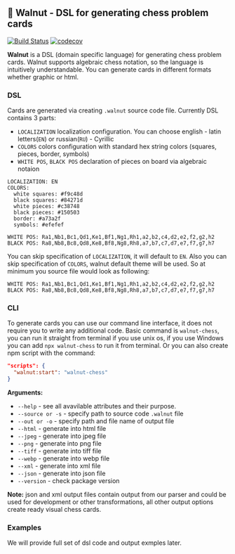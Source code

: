 ## 🌰 Walnut - DSL for generating chess problem cards

[![Build Status](https://travis-ci.com/Walnut-Sys/walnut.svg?branch=main)](https://travis-ci.com/Walnut-Sys/walnut)
[![codecov](https://codecov.io/gh/Walnut-Sys/walnut/branch/main/graph/badge.svg?token=YueOCxQelG)](https://codecov.io/gh/Walnut-Sys/walnut)

**Walnut** is a DSL (domain specific language) for generating chess problem cards. Walnut supports algebraic chess notation, so the language is intuitively understandable. You can generate cards in different formats whether graphic or html.

### DSL

Cards are generated via creating `.walnut` source code file. Currently DSL contains 3 parts:

- `LOCALIZATION` localization configuration. You can choose english - latin letters(`EN`) or russian(`RU`) - Cyrillic
- `COLORS` colors configuration with standard hex string colors (squares, pieces, border, symbols)
- `WHITE POS`, `BLACK POS` declaration of pieces on board via algebraic notaion

```
LOCALIZATION: EN
COLORS:
  white squares: #f9c48d
  black squares: #84271d
  white pieces: #c38748
  black pieces: #150503
  border: #a73a2f
  symbols: #efefef

WHITE POS: Ra1,Nb1,Bc1,Qd1,Ke1,Bf1,Ng1,Rh1,a2,b2,c4,d2,e2,f2,g2,h2
BLACK POS: Ra8,Nb8,Bc8,Qd8,Ke8,Bf8,Ng8,Rh8,a7,b7,c7,d7,e7,f7,g7,h7
```

You can skip specification of `LOCALIZATION`, it will default to `EN`.
Also you can skip specification of `COLORS`, walnut default theme will be used.
So at minimum you source file would look as following:

```
WHITE POS: Ra1,Nb1,Bc1,Qd1,Ke1,Bf1,Ng1,Rh1,a2,b2,c4,d2,e2,f2,g2,h2
BLACK POS: Ra8,Nb8,Bc8,Qd8,Ke8,Bf8,Ng8,Rh8,a7,b7,c7,d7,e7,f7,g7,h7
```

### CLI

To generate cards you can use our command line interface, it does not require you to write any additional code.
Basic command is `walnut-chess`, you can run it straight from terminal if you use unix os, if you use Windows you can add `npx walnut-chess` to run it from terminal. Or you can also create npm script with the command:

```json
"scripts": {
  "walnut:start": "walnut-chess"
}
```

**Arguments:**

- `--help` - see all avavilable attributes and their purpose.
- `--source or -s` - specify path to source code `.walnut` file
- `--out or -o` - specify path and file name of output file
- `--html` - generate into html file
- `--jpeg` - generate into jpeg file
- `--png` - generate into png file
- `--tiff` - generate into tiff file
- `--webp` - generate into webp file
- `--xml` - generate into xml file
- `--json` - generate into json file
- `--version` - check package version

**Note:** json and xml output files contain output from our parser and could be used for development or other transformations, all other output options create ready visual chess cards.

### Examples

We will provide full set of dsl code and output exmples later.
